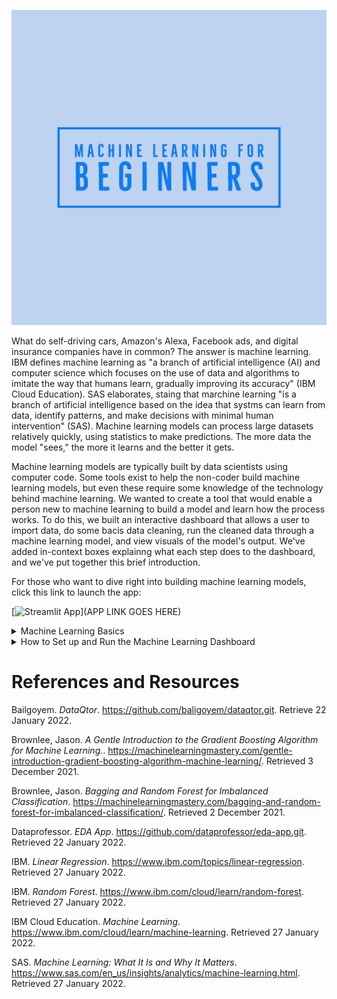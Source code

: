 ![Machine Learning for Beginners Logo](https://github.com/pdellis85/MLFB/blob/main/Machine%20Learning%20for%20Beginners-logos.jpeg)

What do self-driving cars, Amazon's Alexa, Facebook ads, and digital insurance companies have in common?  The answer is machine learning.  IBM defines machine learning as "a branch of artificial intelligence (AI) and computer science which focuses on the use of data and algorithms to imitate the way that humans learn, gradually improving its accuracy" (IBM Cloud Education).  SAS elaborates, staing that marchine learning "is a branch of artificial intelligence based on the idea that systms can learn from data, identify patterns, and make decisions with minimal human intervention" (SAS).  Machine learning models can process large datasets relatively quickly, using statistics to make predictions.  The more data the model "sees," the more it learns and the better it gets.

Machine learning models are typically built by data scientists using computer code.  Some tools exist to help the non-coder build machine learning models, but even these require some knowledge of the technology behind machine learning.  We wanted to create a tool that would enable a person new to machine learning to build a model and learn how the process works.  To do this, we built an interactive dashboard that allows a user to import data, do some bacis data cleaning, run the cleaned data through a machine learning model, and view visuals of the model's output.  We've added in-context boxes explainng what each step does to the dashboard, and we've put together this brief introduction.

For those who want to dive right into building machine learning models, click this link to launch the app:

[![Streamlit App](https://static.streamlit.io/badges/streamlit_badge_black_white.svg)](APP LINK GOES HERE)

<details>
  
<summary>Machine Learning Basics</summary>

The Machine Learning for Beginners dashboard has four models available for selection.  
  
The first model is a simple linear regression model.  Linear regression is a model that looks for a linear relationship between variables.  In the simplest form of the model, two variables are used.  The dependent variable is the variable that the model will predict.  The predicted values of the dependent variable are dependent on the behavior of the other variable, the indepdendent variable.  

The Decision Tree is a supervised learning method. A decision tree model predicts target values by using the features of a dataset to make decisions.  For classification problems, 
  
The Random Forest Classifier is a meta estimator that creates several decision trees from sub-sets of data and averages the results of each to make predictions.  Since the model uses multiple decision trees (classifiers), Random Forest is an ensemble learning method.  Each decision tree in the ensemble makes its own predictions and the results are compiled, with the most common result being identified.  The decision trees are not correlated with each other.  
  
The Gradient Boosting Classifier is an additive model that combines other models together to create one model that performs better than its parts.

</details>

<details>
  
<summary>How to Set up and Run the Machine Learning Dashboard</summary>
  
1. Create a new conda environment on your computer by running the following command in the Anaconda Powershell:
```
conda create -n mlfb python=3.7.9
```
2. Once the new environment has been created, activate the environment by running the following command in the Anaconda Powershell:
```
conda activate mlfb
```
3.  Run the following command to download the requirements.txt file:  
```
wget https://github.com/pdellis85/MLFB/blob/main/Code/Sample_code/requirements.txt
```
4.  Enter the following command to install all of the libraries and dependencies you'll need to run the dashboard:
```
pip install -r requirements.txt
```
5.  Download the contents of this repository from https://github.com/pdellis85/MLFB/archive/refs/heads/main.zip.  Unzip the file and move the MLFB file somewhere on your computer (like your desktop).  You can also clone this repository using the command prompt or [Git Hub Dekstop](https://desktop.github.com/).
  
6.  Use the cd command to change directories.  You'll need to navigate to the directory where you put the MLFB file in step 5.
  
7.  Launch the app with the following command:
```
streamlit run app.py  
```  
</details>

# References and Resources

Bailgoyem.  *DataQtor*.  https://github.com/baligoyem/dataqtor.git.  Retrieve 22 January 2022.

Brownlee, Jason. *A Gentle Introduction to the Gradient Boosting Algorithm for Machine Learning.*. https://machinelearningmastery.com/gentle-introduction-gradient-boosting-algorithm-machine-learning/. Retrieved 3 December 2021.

Brownlee, Jason. *Bagging and Random Forest for Imbalanced Classification*. https://machinelearningmastery.com/bagging-and-random-forest-for-imbalanced-classification/. Retrieved 2 December 2021.

Dataprofessor.  *EDA App*.  https://github.com/dataprofessor/eda-app.git.  Retrieved 22 January 2022.

IBM.  *Linear Regression*. https://www.ibm.com/topics/linear-regression.  Retrieved 27 January 2022.

IBM.  *Random Forest*.  https://www.ibm.com/cloud/learn/random-forest.  Retrieved 27 January 2022.

IBM Cloud Education. *Machine Learning*. https://www.ibm.com/cloud/learn/machine-learning.  Retrieved 27 January 2022.

SAS. *Machine Learning: What It Is and Why It Matters*.  https://www.sas.com/en_us/insights/analytics/machine-learning.html.  Retrieved 27 January 2022.


